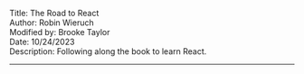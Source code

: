 Title: The Road to React  
Author: Robin Wieruch  
Modified by: Brooke Taylor  
Date: 10/24/2023  
Description: Following along the book to learn React.  

---


